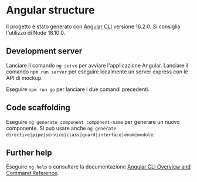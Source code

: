 # Angular structure

Il progetto è stato generato con [Angular CLI](https://github.com/angular/angular-cli) versione 16.2.0.
Si consiglia l'utilizzo di Node 18.10.0.

## Development server

Lanciare il comando `ng serve` per avviare l'applicazione Angular.
Lanciare il comando `npm run server` per eseguire localmente un server express con le API di mockup.

Eseguire `npm run go` per lanciare i due comandi precedenti.

## Code scaffolding

Eseguire `ng generate component component-name` per generare un nuovo componente. Si può usare anche `ng generate directive|pipe|service|class|guard|interface|enum|module`.

## Further help

Eseguire `ng help` o consultare la documentazione [Angular CLI Overview and Command Reference](https://angular.io/cli).
